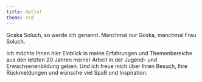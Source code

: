 ```yaml
---
title: Hallo!
theme: red
---
```

Goska Soluch, so werde ich genannt. Manchmal nur Goska, manchmal Frau Soluch.

Ich möchte Ihnen hier Einblick in meine Erfahrungen und Themenbereiche aus den
letzten 20 Jahren meiner Arbeit in der Jugend- und Erwachsenenbildung geben. Und
ich freue mich über Ihren Besuch, Ihre Rückmeldungen und wünsche viel Spaß und
Inspiration.
